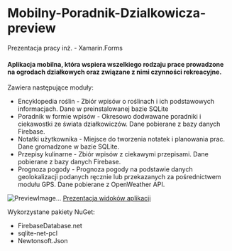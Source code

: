 # Mobilny-Poradnik-Dzialkowicza-preview
Prezentacja pracy inż. - Xamarin.Forms
<H4>Aplikacja mobilna, która wspiera wszelkiego rodzaju prace prowadzone na ogrodach działkowych oraz związane z nimi czynności rekreacyjne.</H1>
<p>Zawiera następujące moduły:</p>
<ul>
  <li>Encyklopedia roślin - Zbiór wpisów o roślinach i ich podstawowych informacjach. Dane w preinstalowanej bazie SQLite</li>
  <li>Poradnik w formie wpisów - Okresowo dodwawane poradniki i ciekawostki ze świata działkowiczów. Dane pobierane z bazy danych Firebase.</li>
  <li>Notatki użytkownika - Miejsce do tworzenia notatek i planowania prac. Dane gromadzone w bazie SQLite.</li>
  <li>Przepisy kulinarne - Zbiór wpisów z ciekawymi przepisami. Dane pobierane z bazy danych Firebase.</li>
  <li>Prognoza pogody - Prognoza pogody na podstawie danych geolokalizacji podanych ręcznie lub przekazanych za pośrednictwem modułu GPS. Dane pobierane z OpenWeather API.</li>
</ul>

<img src="https://raw.githubusercontent.com/PrzemyDev/Mobilny-Poradnik-Dzialkowicza-preview/main/Preview/scr_prev1.PNG" alt="PreviewImage..."/>
<a href="https://github.com/PrzemyDev/Mobilny-Poradnik-Dzialkowicza-preview/blob/main/Preview/PresPreview.pdf" >Prezentacja widoków aplikacji</a>

Wykorzystane pakiety NuGet: 
- FirebaseDatabase.net
- sqlite-net-pcl
- Newtonsoft.Json

